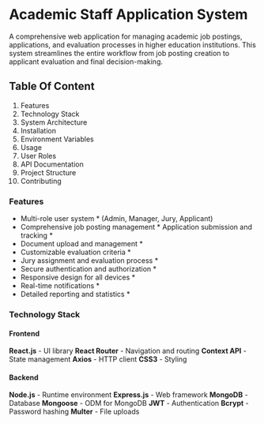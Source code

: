# Academic Staff Application System
A comprehensive web application for managing academic job postings, applications, and evaluation processes in higher education institutions. This system streamlines the entire workflow from job posting creation to applicant evaluation and final decision-making.
## Table Of Content
1. Features
2. Technology Stack
3. System Architecture
4. Installation
5. Environment Variables
6. Usage
7. User Roles
8. API Documentation
9. Project Structure
10. Contributing
### Features
* Multi-role user system * (Admin, Manager, Jury, Applicant)
* Comprehensive job posting management *
   Application submission and tracking *
* Document upload and management *
* Customizable evaluation criteria *
* Jury assignment and evaluation process *
* Secure authentication and authorization *
* Responsive design for all devices *
* Real-time notifications *
* Detailed reporting and statistics *

### Technology Stack

#### Frontend
**React.js** - UI library
**React Router** - Navigation and routing
**Context API** - State management
**Axios** - HTTP client
**CSS3** - Styling

#### Backend
**Node.js** - Runtime environment
**Express.js** - Web framework
**MongoDB** - Database
**Mongoose** - ODM for MongoDB
**JWT** - Authentication
**Bcrypt** - Password hashing
**Multer** - File uploads


